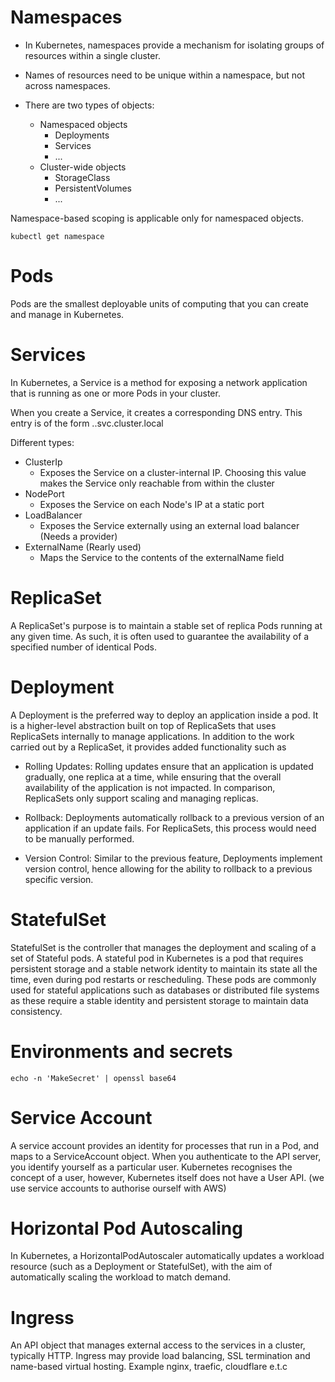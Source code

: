 # Namespaces

* In Kubernetes, namespaces provide a mechanism for isolating groups of resources within a single cluster.

* Names of resources need to be unique within a namespace, but not across namespaces.

* There are two types of objects:
    * Namespaced objects
        * Deployments
        * Services
        * ...
    * Cluster-wide objects
        * StorageClass
        * PersistentVolumes
        * ...

Namespace-based scoping is applicable only for namespaced objects.


```
kubectl get namespace
```

# Pods

Pods are the smallest deployable units of computing that you can create and manage in Kubernetes.

# Services

In Kubernetes, a Service is a method for exposing a network application that is running as one or more Pods in your cluster.

When you create a Service, it creates a corresponding DNS entry. This entry is of the form <service-name>.<namespace-name>.svc.cluster.local

Different types:

 * ClusterIp
    - Exposes the Service on a cluster-internal IP. Choosing this value makes the Service only reachable from within the cluster
 * NodePort
    - Exposes the Service on each Node's IP at a static port
 * LoadBalancer
    - Exposes the Service externally using an external load balancer (Needs a provider)
 * ExternalName (Rearly used)
    - Maps the Service to the contents of the externalName field

# ReplicaSet

A ReplicaSet's purpose is to maintain a stable set of replica Pods running at any given time. As such, it is often used to guarantee the availability of a specified number of identical Pods.


# Deployment

A Deployment is the preferred way to deploy an application inside a pod. It is a higher-level abstraction built on top of ReplicaSets that uses ReplicaSets internally to manage applications. In addition to the work carried out by a ReplicaSet, it provides added functionality such as

* Rolling Updates: Rolling updates ensure that an application is updated gradually, one replica at a time, while ensuring that the overall availability of the application is not impacted. In comparison, ReplicaSets only support scaling and managing replicas.

* Rollback: Deployments automatically rollback to a previous version of an application if an update fails. For ReplicaSets, this process would need to be manually performed.

* Version Control: Similar to the previous feature, Deployments implement version control, hence allowing for the ability to rollback to a previous specific version.


# StatefulSet

StatefulSet is the controller that manages the deployment and scaling of a set of Stateful pods. A stateful pod in Kubernetes is a pod that requires persistent storage and a stable network identity to maintain its state all the time, even during pod restarts or rescheduling. These pods are commonly used for stateful applications such as databases or distributed file systems as these require a stable identity and persistent storage to maintain data consistency.

# Environments and secrets

```
echo -n 'MakeSecret' | openssl base64

```

# Service Account

A service account provides an identity for processes that run in a Pod, and maps to a ServiceAccount object. When you authenticate to the API server, you identify yourself as a particular user. Kubernetes recognises the concept of a user, however, Kubernetes itself does not have a User API. (we use service accounts to authorise ourself with AWS)

# Horizontal Pod Autoscaling
In Kubernetes, a HorizontalPodAutoscaler automatically updates a workload resource (such as a Deployment or StatefulSet), with the aim of automatically scaling the workload to match demand.

# Ingress

An API object that manages external access to the services in a cluster, typically HTTP.
Ingress may provide load balancing, SSL termination and name-based virtual hosting.
Example nginx, traefic, cloudflare e.t.c